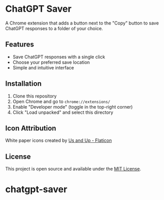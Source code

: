 # ChatGPT Saver

A Chrome extension that adds a button next to the "Copy" button to save ChatGPT responses to a folder of your choice.

## Features

- Save ChatGPT responses with a single click
- Choose your preferred save location
- Simple and intuitive interface

## Installation

1. Clone this repository
2. Open Chrome and go to `chrome://extensions/`
3. Enable "Developer mode" (toggle in the top-right corner)
4. Click "Load unpacked" and select this directory

## Icon Attribution

White paper icons created by [Us and Up - Flaticon](https://www.flaticon.com/free-icons/white-paper)

## License

This project is open source and available under the [MIT License](LICENSE).
# chatgpt-saver
